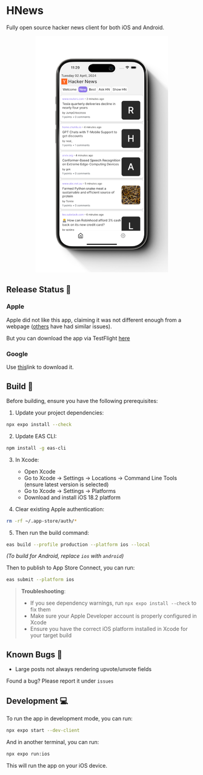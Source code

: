# HNews

Fully open source hacker news client for both iOS and Android.

<p align="center">
<img src="readmeAssets/MainScreen.png" alt="drawing" width="350"/>
</p>

## Release Status 🛜

### Apple

Apple did not like this app, claiming it was not different enough from a webpage ([others](https://forums.developer.apple.com/forums/thread/95085) have had similar issues).

But you can download the app via TestFlight [here](https://testflight.apple.com/join/DjtQPqho)

### Google

Use [this](https://play.google.com/apps/internaltest/4700382531060013255)link to download it.

## Build 🧱

Before building, ensure you have the following prerequisites:

1. Update your project dependencies:

```bash
npx expo install --check
```

2. Update EAS CLI:

```bash
npm install -g eas-cli
```

3. In Xcode:

   - Open Xcode
   - Go to Xcode → Settings → Locations → Command Line Tools (ensure latest version is selected)
   - Go to Xcode → Settings → Platforms
   - Download and install iOS 18.2 platform

4. Clear existing Apple authentication:

```bash
rm -rf ~/.app-store/auth/*
```

5. Then run the build command:

```bash
eas build --profile production --platform ios --local
```

_(To build for Android, replace `ios` with `android`)_

Then to publish to App Store Connect, you can run:

```bash
eas submit --platform ios
```

> **Troubleshooting**:
>
> - If you see dependency warnings, run `npx expo install --check` to fix them
> - Make sure your Apple Developer account is properly configured in Xcode
> - Ensure you have the correct iOS platform installed in Xcode for your target build

## Known Bugs 🐛

- Large posts not always rendering upvote/unvote fields

Found a bug? Please report it under `issues`

## Development 💻

To run the app in development mode, you can run:

```bash
npx expo start --dev-client
```

And in another terminal, you can run:

```bash
npx expo run:ios
```

This will run the app on your iOS device.
